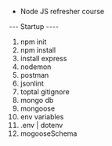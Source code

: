 - Node JS refresher course

--- Startup ----

1. npm init
2. npm install
3. install express
4. nodemon
5. postman
6. jsonlint
7. toptal gitignore
8. mongo db
9. mongoose
10. env variables
11. .env | dotenv
12. mogooseSchema
